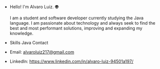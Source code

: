- Hello! I'm Alvaro Luiz. 👽


  I am a student and software developer currently studying the Java language. I am passionate about technology and always seek to
  find the best and most performant solutions, improving and expanding my knowledge.

- Skills
  Java
Contact
- Email: alvaroluiz217@gmail.com
- LinkedIn: https://www.linkedin.com/in/alvaro-luiz-94501a197/
